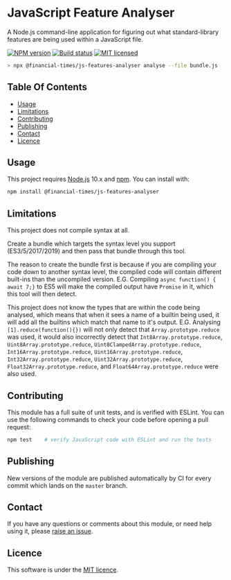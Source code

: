 # JavaScript Feature Analyser

A Node.js command-line application for figuring out what standard-library features are being used within a JavaScript file.

[![NPM version](https://img.shields.io/npm/v/@financial-times/js-features-analyser.svg)](https://www.npmjs.com/package/@financial-times/js-features-analyser)
[![Build status](https://img.shields.io/circleci/build/gh/Financial-Times/js-features-analyser.svg)](https://circleci.com/gh/Financial-Times/js-features-analyser)
[![MIT licensed](https://img.shields.io/badge/license-MIT-blue.svg)][license]

```bash
> npx @financial-times/js-features-analyser analyse --file bundle.js
```


## Table Of Contents

  - [Usage](#usage)
  - [Limitations](#limitations)
  - [Contributing](#contributing)
  - [Publishing](#publishing)
  - [Contact](#contact)
  - [Licence](#licence)


## Usage

This project requires [Node.js] 10.x and [npm]. You can install with:

```sh
npm install @financial-times/js-features-analyser
```

## Limitations

This project does not compile syntax at all.

Create a bundle which targets the syntax level you support (ES3/5/2017/2019) and then pass that bundle through this tool.

The reason to create the bundle first is because if you are compiling your code down to another syntax level, the compiled code will contain different built-ins than the uncompiled version. E.G. Compiling `async function() { await 7;}` to ES5 will make the compiled output have `Promise` in it, which this tool will then detect.

This project does not know the types that are within the code being analysed, which means that when it sees a name of a builtin being used, it will add all the builtins which match that name to it's output. E.G. Analysing `[1].reduce(function(){})` will not only detect that `Array.prototype.reduce` was used, it would also incorrectly detect that `Int8Array.prototype.reduce`, `Uint8Array.prototype.reduce`, `Uint8ClampedArray.prototype.reduce`, `Int16Array.prototype.reduce`, `Uint16Array.prototype.reduce`, `Int32Array.prototype.reduce`, `Uint32Array.prototype.reduce`, `Float32Array.prototype.reduce`, and `Float64Array.prototype.reduce` were also used.


## Contributing

This module has a full suite of unit tests, and is verified with ESLint. You can use the following commands to check your code before opening a pull request:

```sh
npm test    # verify JavaScript code with ESLint and run the tests
```


## Publishing

New versions of the module are published automatically by CI for every commit which lands on the `master` branch.


## Contact

If you have any questions or comments about this module, or need help using it, please [raise an issue][issues].


## Licence

This software is under the [MIT licence][license].



[issues]: https://github.com/Financial-Times/js-features-analyser/issues
[license]: http://opensource.org/licenses/MIT
[node.js]: https://nodejs.org/
[npm]: https://www.npmjs.com/
